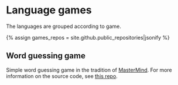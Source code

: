 # Language games

The languages are grouped according to game.

{% assign games_repos = site.github.public_repositories|jsonify %}

## Word guessing game

Simple word guessing game in the tradition of [MasterMind](<https://en.wikipedia.org/wiki/Mastermind_(board_game)>). For more information on the source code, see [this repo](https://github.com/giellalt/template-wordguess-und).

<div id="wordguess"></div>

<script src="/assets/js/langtable.js"></script>

<script>
  const domWordGames = document.querySelector('#wordguess');
  domWordGames.appendChild(addGameTable({{games_repos}}, 'wordguess-', ['game']))
</script>
